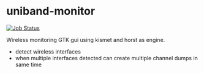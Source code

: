 # uniband-monitor

[![Job Status](https://inspecode.rocro.com/badges/github.com/pbalogh-sa/uniband-monitor/status?token=CwARSbs3Z__5c3YKw0sbJfCHLVKNns1N5BGDFz-tLvg)](https://inspecode.rocro.com/jobs/github.com/pbalogh-sa/uniband-monitor/latest?completed=true)

Wireless monitoring GTK gui using kismet and horst as engine.
- detect wireless interfaces
- when multiple interfaces detected can create multiple channel dumps in same time
